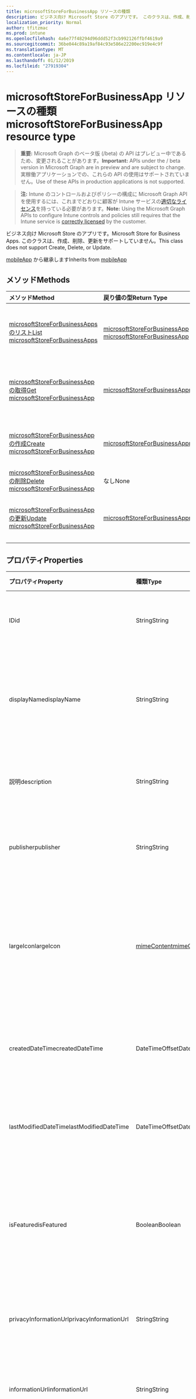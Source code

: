 ```yaml
---
title: microsoftStoreForBusinessApp リソースの種類
description: ビジネス向け Microsoft Store のアプリです。 このクラスは、作成、削除、更新をサポートしていません。
localization_priority: Normal
author: tfitzmac
ms.prod: intune
ms.openlocfilehash: 4a6e77f48294d96ddd52f3cb992126ffbf4619a9
ms.sourcegitcommit: 36be044c89a19af84c93e586e22200ec919e4c9f
ms.translationtype: MT
ms.contentlocale: ja-JP
ms.lasthandoff: 01/12/2019
ms.locfileid: "27919304"
---
```

# <a name="microsoftstoreforbusinessapp-resource-type"></a><span data-ttu-id="5bd5f-104">microsoftStoreForBusinessApp リソースの種類</span><span class="sxs-lookup"><span data-stu-id="5bd5f-104">microsoftStoreForBusinessApp resource type</span></span>

> <span data-ttu-id="5bd5f-105">**重要:** Microsoft Graph のベータ版 (/beta) の API はプレビュー中であるため、変更されることがあります。</span><span class="sxs-lookup"><span data-stu-id="5bd5f-105">**Important:** APIs under the / beta version in Microsoft Graph are in preview and are subject to change.</span></span> <span data-ttu-id="5bd5f-106">実稼働アプリケーションでの、これらの API の使用はサポートされていません。</span><span class="sxs-lookup"><span data-stu-id="5bd5f-106">Use of these APIs in production applications is not supported.</span></span>

> <span data-ttu-id="5bd5f-107">**注:** Intune のコントロールおよびポリシーの構成に Microsoft Graph API を使用するには、これまでどおりに顧客が Intune サービスの[適切なライセンス](https://go.microsoft.com/fwlink/?linkid=839381)を持っている必要があります。</span><span class="sxs-lookup"><span data-stu-id="5bd5f-107">**Note:** Using the Microsoft Graph APIs to configure Intune controls and policies still requires that the Intune service is [correctly licensed](https://go.microsoft.com/fwlink/?linkid=839381) by the customer.</span></span>

<span data-ttu-id="5bd5f-108">ビジネス向け Microsoft Store のアプリです。</span><span class="sxs-lookup"><span data-stu-id="5bd5f-108">Microsoft Store for Business Apps.</span></span> <span data-ttu-id="5bd5f-109">このクラスは、作成、削除、更新をサポートしていません。</span><span class="sxs-lookup"><span data-stu-id="5bd5f-109">This class does not support Create, Delete, or Update.</span></span>

<span data-ttu-id="5bd5f-110">[mobileApp](../resources/intune-apps-mobileapp.md) から継承します</span><span class="sxs-lookup"><span data-stu-id="5bd5f-110">Inherits from [mobileApp](../resources/intune-apps-mobileapp.md)</span></span>

## <a name="methods"></a><span data-ttu-id="5bd5f-111">メソッド</span><span class="sxs-lookup"><span data-stu-id="5bd5f-111">Methods</span></span>
|<span data-ttu-id="5bd5f-112">メソッド</span><span class="sxs-lookup"><span data-stu-id="5bd5f-112">Method</span></span>|<span data-ttu-id="5bd5f-113">戻り値の型</span><span class="sxs-lookup"><span data-stu-id="5bd5f-113">Return Type</span></span>|<span data-ttu-id="5bd5f-114">説明</span><span class="sxs-lookup"><span data-stu-id="5bd5f-114">Description</span></span>|
|:---|:---|:---|
|[<span data-ttu-id="5bd5f-115">microsoftStoreForBusinessApps のリスト</span><span class="sxs-lookup"><span data-stu-id="5bd5f-115">List microsoftStoreForBusinessApps</span></span>](../api/intune-apps-microsoftstoreforbusinessapp-list.md)|<span data-ttu-id="5bd5f-116">[microsoftStoreForBusinessApp](../resources/intune-apps-microsoftstoreforbusinessapp.md) コレクション</span><span class="sxs-lookup"><span data-stu-id="5bd5f-116">[microsoftStoreForBusinessApp](../resources/intune-apps-microsoftstoreforbusinessapp.md) collection</span></span>|<span data-ttu-id="5bd5f-117">[microsoftStoreForBusinessApp](../resources/intune-apps-microsoftstoreforbusinessapp.md) オブジェクトのプロパティとリレーションシップをリストします。</span><span class="sxs-lookup"><span data-stu-id="5bd5f-117">List properties and relationships of the [microsoftStoreForBusinessApp](../resources/intune-apps-microsoftstoreforbusinessapp.md) objects.</span></span>|
|[<span data-ttu-id="5bd5f-118">microsoftStoreForBusinessApp の取得</span><span class="sxs-lookup"><span data-stu-id="5bd5f-118">Get microsoftStoreForBusinessApp</span></span>](../api/intune-apps-microsoftstoreforbusinessapp-get.md)|[<span data-ttu-id="5bd5f-119">microsoftStoreForBusinessApp</span><span class="sxs-lookup"><span data-stu-id="5bd5f-119">microsoftStoreForBusinessApp</span></span>](../resources/intune-apps-microsoftstoreforbusinessapp.md)|<span data-ttu-id="5bd5f-120">[microsoftStoreForBusinessApp](../resources/intune-apps-microsoftstoreforbusinessapp.md) オブジェクトのプロパティとリレーションシップを読み取ります。</span><span class="sxs-lookup"><span data-stu-id="5bd5f-120">Read properties and relationships of the [microsoftStoreForBusinessApp](../resources/intune-apps-microsoftstoreforbusinessapp.md) object.</span></span>|
|[<span data-ttu-id="5bd5f-121">microsoftStoreForBusinessApp の作成</span><span class="sxs-lookup"><span data-stu-id="5bd5f-121">Create microsoftStoreForBusinessApp</span></span>](../api/intune-apps-microsoftstoreforbusinessapp-create.md)|[<span data-ttu-id="5bd5f-122">microsoftStoreForBusinessApp</span><span class="sxs-lookup"><span data-stu-id="5bd5f-122">microsoftStoreForBusinessApp</span></span>](../resources/intune-apps-microsoftstoreforbusinessapp.md)|<span data-ttu-id="5bd5f-123">新しい [microsoftStoreForBusinessApp](../resources/intune-apps-microsoftstoreforbusinessapp.md) オブジェクトを作成します。</span><span class="sxs-lookup"><span data-stu-id="5bd5f-123">Create a new [microsoftStoreForBusinessApp](../resources/intune-apps-microsoftstoreforbusinessapp.md) object.</span></span>|
|[<span data-ttu-id="5bd5f-124">microsoftStoreForBusinessApp の削除</span><span class="sxs-lookup"><span data-stu-id="5bd5f-124">Delete microsoftStoreForBusinessApp</span></span>](../api/intune-apps-microsoftstoreforbusinessapp-delete.md)|<span data-ttu-id="5bd5f-125">なし</span><span class="sxs-lookup"><span data-stu-id="5bd5f-125">None</span></span>|<span data-ttu-id="5bd5f-126">[microsoftStoreForBusinessApp](../resources/intune-apps-microsoftstoreforbusinessapp.md) を削除します。</span><span class="sxs-lookup"><span data-stu-id="5bd5f-126">Deletes a [microsoftStoreForBusinessApp](../resources/intune-apps-microsoftstoreforbusinessapp.md).</span></span>|
|[<span data-ttu-id="5bd5f-127">microsoftStoreForBusinessApp の更新</span><span class="sxs-lookup"><span data-stu-id="5bd5f-127">Update microsoftStoreForBusinessApp</span></span>](../api/intune-apps-microsoftstoreforbusinessapp-update.md)|[<span data-ttu-id="5bd5f-128">microsoftStoreForBusinessApp</span><span class="sxs-lookup"><span data-stu-id="5bd5f-128">microsoftStoreForBusinessApp</span></span>](../resources/intune-apps-microsoftstoreforbusinessapp.md)|<span data-ttu-id="5bd5f-129">[microsoftStoreForBusinessApp](../resources/intune-apps-microsoftstoreforbusinessapp.md) オブジェクトのプロパティを更新します。</span><span class="sxs-lookup"><span data-stu-id="5bd5f-129">Update the properties of a [microsoftStoreForBusinessApp](../resources/intune-apps-microsoftstoreforbusinessapp.md) object.</span></span>|

## <a name="properties"></a><span data-ttu-id="5bd5f-130">プロパティ</span><span class="sxs-lookup"><span data-stu-id="5bd5f-130">Properties</span></span>
|<span data-ttu-id="5bd5f-131">プロパティ</span><span class="sxs-lookup"><span data-stu-id="5bd5f-131">Property</span></span>|<span data-ttu-id="5bd5f-132">種類</span><span class="sxs-lookup"><span data-stu-id="5bd5f-132">Type</span></span>|<span data-ttu-id="5bd5f-133">説明</span><span class="sxs-lookup"><span data-stu-id="5bd5f-133">Description</span></span>|
|:---|:---|:---|
|<span data-ttu-id="5bd5f-134">ID</span><span class="sxs-lookup"><span data-stu-id="5bd5f-134">id</span></span>|<span data-ttu-id="5bd5f-135">String</span><span class="sxs-lookup"><span data-stu-id="5bd5f-135">String</span></span>|<span data-ttu-id="5bd5f-136">エンティティのキー。</span><span class="sxs-lookup"><span data-stu-id="5bd5f-136">Key of the entity.</span></span> <span data-ttu-id="5bd5f-137">[mobileApp](../resources/intune-apps-mobileapp.md) から継承します</span><span class="sxs-lookup"><span data-stu-id="5bd5f-137">Inherited from [mobileApp](../resources/intune-apps-mobileapp.md)</span></span>|
|<span data-ttu-id="5bd5f-138">displayName</span><span class="sxs-lookup"><span data-stu-id="5bd5f-138">displayName</span></span>|<span data-ttu-id="5bd5f-139">String</span><span class="sxs-lookup"><span data-stu-id="5bd5f-139">String</span></span>|<span data-ttu-id="5bd5f-140">管理者が提供またはインポートしたアプリのタイトル。</span><span class="sxs-lookup"><span data-stu-id="5bd5f-140">The admin provided or imported title of the app.</span></span> <span data-ttu-id="5bd5f-141">[mobileApp](../resources/intune-apps-mobileapp.md) から継承します</span><span class="sxs-lookup"><span data-stu-id="5bd5f-141">Inherited from [mobileApp](../resources/intune-apps-mobileapp.md)</span></span>|
|<span data-ttu-id="5bd5f-142">説明</span><span class="sxs-lookup"><span data-stu-id="5bd5f-142">description</span></span>|<span data-ttu-id="5bd5f-143">String</span><span class="sxs-lookup"><span data-stu-id="5bd5f-143">String</span></span>|<span data-ttu-id="5bd5f-144">アプリの説明。</span><span class="sxs-lookup"><span data-stu-id="5bd5f-144">The description of the app.</span></span> <span data-ttu-id="5bd5f-145">[mobileApp](../resources/intune-apps-mobileapp.md) から継承します</span><span class="sxs-lookup"><span data-stu-id="5bd5f-145">Inherited from [mobileApp](../resources/intune-apps-mobileapp.md)</span></span>|
|<span data-ttu-id="5bd5f-146">publisher</span><span class="sxs-lookup"><span data-stu-id="5bd5f-146">publisher</span></span>|<span data-ttu-id="5bd5f-147">String</span><span class="sxs-lookup"><span data-stu-id="5bd5f-147">String</span></span>|<span data-ttu-id="5bd5f-148">アプリの発行元。</span><span class="sxs-lookup"><span data-stu-id="5bd5f-148">The publisher of the app.</span></span> <span data-ttu-id="5bd5f-149">[mobileApp](../resources/intune-apps-mobileapp.md) から継承します</span><span class="sxs-lookup"><span data-stu-id="5bd5f-149">Inherited from [mobileApp](../resources/intune-apps-mobileapp.md)</span></span>|
|<span data-ttu-id="5bd5f-150">largeIcon</span><span class="sxs-lookup"><span data-stu-id="5bd5f-150">largeIcon</span></span>|[<span data-ttu-id="5bd5f-151">mimeContent</span><span class="sxs-lookup"><span data-stu-id="5bd5f-151">mimeContent</span></span>](../resources/intune-shared-mimecontent.md)|<span data-ttu-id="5bd5f-152">アプリの詳細に表示され、アイコンのアップロードに使用される大きなアイコン。</span><span class="sxs-lookup"><span data-stu-id="5bd5f-152">The large icon, to be displayed in the app details and used for upload of the icon.</span></span> <span data-ttu-id="5bd5f-153">[mobileApp](../resources/intune-apps-mobileapp.md) から継承します</span><span class="sxs-lookup"><span data-stu-id="5bd5f-153">Inherited from [mobileApp](../resources/intune-apps-mobileapp.md)</span></span>|
|<span data-ttu-id="5bd5f-154">createdDateTime</span><span class="sxs-lookup"><span data-stu-id="5bd5f-154">createdDateTime</span></span>|<span data-ttu-id="5bd5f-155">DateTimeOffset</span><span class="sxs-lookup"><span data-stu-id="5bd5f-155">DateTimeOffset</span></span>|<span data-ttu-id="5bd5f-156">アプリが作成された日時。</span><span class="sxs-lookup"><span data-stu-id="5bd5f-156">The date and time the app was created.</span></span> <span data-ttu-id="5bd5f-157">[mobileApp](../resources/intune-apps-mobileapp.md) から継承します</span><span class="sxs-lookup"><span data-stu-id="5bd5f-157">Inherited from [mobileApp](../resources/intune-apps-mobileapp.md)</span></span>|
|<span data-ttu-id="5bd5f-158">lastModifiedDateTime</span><span class="sxs-lookup"><span data-stu-id="5bd5f-158">lastModifiedDateTime</span></span>|<span data-ttu-id="5bd5f-159">DateTimeOffset</span><span class="sxs-lookup"><span data-stu-id="5bd5f-159">DateTimeOffset</span></span>|<span data-ttu-id="5bd5f-160">アプリが最後に変更された日時。</span><span class="sxs-lookup"><span data-stu-id="5bd5f-160">The date and time the app was last modified.</span></span> <span data-ttu-id="5bd5f-161">[mobileApp](../resources/intune-apps-mobileapp.md) から継承します</span><span class="sxs-lookup"><span data-stu-id="5bd5f-161">Inherited from [mobileApp](../resources/intune-apps-mobileapp.md)</span></span>|
|<span data-ttu-id="5bd5f-162">isFeatured</span><span class="sxs-lookup"><span data-stu-id="5bd5f-162">isFeatured</span></span>|<span data-ttu-id="5bd5f-163">Boolean</span><span class="sxs-lookup"><span data-stu-id="5bd5f-163">Boolean</span></span>|<span data-ttu-id="5bd5f-164">アプリが管理者のおすすめとしてマークされたかどうかを示す値。[mobileApp](../resources/intune-apps-mobileapp.md) から継承します</span><span class="sxs-lookup"><span data-stu-id="5bd5f-164">The value indicating whether the app is marked as featured by the admin. Inherited from [mobileApp](../resources/intune-apps-mobileapp.md)</span></span>|
|<span data-ttu-id="5bd5f-165">privacyInformationUrl</span><span class="sxs-lookup"><span data-stu-id="5bd5f-165">privacyInformationUrl</span></span>|<span data-ttu-id="5bd5f-166">String</span><span class="sxs-lookup"><span data-stu-id="5bd5f-166">String</span></span>|<span data-ttu-id="5bd5f-167">プライバシーに関する声明の URL。</span><span class="sxs-lookup"><span data-stu-id="5bd5f-167">The privacy statement Url.</span></span> <span data-ttu-id="5bd5f-168">[mobileApp](../resources/intune-apps-mobileapp.md) から継承します</span><span class="sxs-lookup"><span data-stu-id="5bd5f-168">Inherited from [mobileApp](../resources/intune-apps-mobileapp.md)</span></span>|
|<span data-ttu-id="5bd5f-169">informationUrl</span><span class="sxs-lookup"><span data-stu-id="5bd5f-169">informationUrl</span></span>|<span data-ttu-id="5bd5f-170">String</span><span class="sxs-lookup"><span data-stu-id="5bd5f-170">String</span></span>|<span data-ttu-id="5bd5f-171">詳細情報の URL。</span><span class="sxs-lookup"><span data-stu-id="5bd5f-171">The more information Url.</span></span> <span data-ttu-id="5bd5f-172">[mobileApp](../resources/intune-apps-mobileapp.md) から継承します</span><span class="sxs-lookup"><span data-stu-id="5bd5f-172">Inherited from [mobileApp](../resources/intune-apps-mobileapp.md)</span></span>|
|<span data-ttu-id="5bd5f-173">owner</span><span class="sxs-lookup"><span data-stu-id="5bd5f-173">owner</span></span>|<span data-ttu-id="5bd5f-174">String</span><span class="sxs-lookup"><span data-stu-id="5bd5f-174">String</span></span>|<span data-ttu-id="5bd5f-175">アプリの所有者。</span><span class="sxs-lookup"><span data-stu-id="5bd5f-175">The owner of the app.</span></span> <span data-ttu-id="5bd5f-176">[mobileApp](../resources/intune-apps-mobileapp.md) から継承します</span><span class="sxs-lookup"><span data-stu-id="5bd5f-176">Inherited from [mobileApp](../resources/intune-apps-mobileapp.md)</span></span>|
|<span data-ttu-id="5bd5f-177">developer</span><span class="sxs-lookup"><span data-stu-id="5bd5f-177">developer</span></span>|<span data-ttu-id="5bd5f-178">String</span><span class="sxs-lookup"><span data-stu-id="5bd5f-178">String</span></span>|<span data-ttu-id="5bd5f-179">アプリの開発者。</span><span class="sxs-lookup"><span data-stu-id="5bd5f-179">The developer of the app.</span></span> <span data-ttu-id="5bd5f-180">[mobileApp](../resources/intune-apps-mobileapp.md) から継承します</span><span class="sxs-lookup"><span data-stu-id="5bd5f-180">Inherited from [mobileApp](../resources/intune-apps-mobileapp.md)</span></span>|
|<span data-ttu-id="5bd5f-181">notes</span><span class="sxs-lookup"><span data-stu-id="5bd5f-181">notes</span></span>|<span data-ttu-id="5bd5f-182">String</span><span class="sxs-lookup"><span data-stu-id="5bd5f-182">String</span></span>|<span data-ttu-id="5bd5f-183">アプリ用のメモ。</span><span class="sxs-lookup"><span data-stu-id="5bd5f-183">Notes for the app.</span></span> <span data-ttu-id="5bd5f-184">[mobileApp](../resources/intune-apps-mobileapp.md) から継承します</span><span class="sxs-lookup"><span data-stu-id="5bd5f-184">Inherited from [mobileApp](../resources/intune-apps-mobileapp.md)</span></span>|
|<span data-ttu-id="5bd5f-185">uploadState</span><span class="sxs-lookup"><span data-stu-id="5bd5f-185">uploadState</span></span>|<span data-ttu-id="5bd5f-186">Int32</span><span class="sxs-lookup"><span data-stu-id="5bd5f-186">Int32</span></span>|<span data-ttu-id="5bd5f-187">アップロードの状態です。</span><span class="sxs-lookup"><span data-stu-id="5bd5f-187">The upload state.</span></span> <span data-ttu-id="5bd5f-188">[mobileApp](../resources/intune-apps-mobileapp.md) から継承します</span><span class="sxs-lookup"><span data-stu-id="5bd5f-188">Inherited from [mobileApp](../resources/intune-apps-mobileapp.md)</span></span>|
|<span data-ttu-id="5bd5f-189">publishingState</span><span class="sxs-lookup"><span data-stu-id="5bd5f-189">publishingState</span></span>|[<span data-ttu-id="5bd5f-190">mobileAppPublishingState</span><span class="sxs-lookup"><span data-stu-id="5bd5f-190">mobileAppPublishingState</span></span>](../resources/intune-apps-mobileapppublishingstate.md)|<span data-ttu-id="5bd5f-191">アプリの発行の状態。</span><span class="sxs-lookup"><span data-stu-id="5bd5f-191">The publishing state for the app.</span></span> <span data-ttu-id="5bd5f-192">アプリが発行されていない限り、アプリを割り当てることができません。</span><span class="sxs-lookup"><span data-stu-id="5bd5f-192">The app cannot be assigned unless the app is published.</span></span> <span data-ttu-id="5bd5f-193">[MobileApp](../resources/intune-apps-mobileapp.md)から継承されます。</span><span class="sxs-lookup"><span data-stu-id="5bd5f-193">Inherited from [mobileApp](../resources/intune-apps-mobileapp.md).</span></span> <span data-ttu-id="5bd5f-194">可能な値は、`notPublished`、`processing`、`published` です。</span><span class="sxs-lookup"><span data-stu-id="5bd5f-194">Possible values are: `notPublished`, `processing`, `published`.</span></span>|
|<span data-ttu-id="5bd5f-195">usedLicenseCount</span><span class="sxs-lookup"><span data-stu-id="5bd5f-195">usedLicenseCount</span></span>|<span data-ttu-id="5bd5f-196">Int32</span><span class="sxs-lookup"><span data-stu-id="5bd5f-196">Int32</span></span>|<span data-ttu-id="5bd5f-197">使用中の、ビジネス向け Microsoft Store ライセンスの数。</span><span class="sxs-lookup"><span data-stu-id="5bd5f-197">The number of Microsoft Store for Business licenses in use.</span></span>|
|<span data-ttu-id="5bd5f-198">totalLicenseCount</span><span class="sxs-lookup"><span data-stu-id="5bd5f-198">totalLicenseCount</span></span>|<span data-ttu-id="5bd5f-199">Int32</span><span class="sxs-lookup"><span data-stu-id="5bd5f-199">Int32</span></span>|<span data-ttu-id="5bd5f-200">ビジネス向け Microsoft Store ライセンスの合計数。</span><span class="sxs-lookup"><span data-stu-id="5bd5f-200">The total number of Microsoft Store for Business licenses.</span></span>|
|<span data-ttu-id="5bd5f-201">productKey</span><span class="sxs-lookup"><span data-stu-id="5bd5f-201">productKey</span></span>|<span data-ttu-id="5bd5f-202">String</span><span class="sxs-lookup"><span data-stu-id="5bd5f-202">String</span></span>|<span data-ttu-id="5bd5f-203">アプリのプロダクト キー</span><span class="sxs-lookup"><span data-stu-id="5bd5f-203">The app product key</span></span>|
|<span data-ttu-id="5bd5f-204">licenseType</span><span class="sxs-lookup"><span data-stu-id="5bd5f-204">licenseType</span></span>|[<span data-ttu-id="5bd5f-205">microsoftStoreForBusinessLicenseType</span><span class="sxs-lookup"><span data-stu-id="5bd5f-205">microsoftStoreForBusinessLicenseType</span></span>](../resources/intune-apps-microsoftstoreforbusinesslicensetype.md)|<span data-ttu-id="5bd5f-206">アプリケーション ライセンスの種類。</span><span class="sxs-lookup"><span data-stu-id="5bd5f-206">The app license type.</span></span> <span data-ttu-id="5bd5f-207">使用可能な値は、`offline`、`online` です。</span><span class="sxs-lookup"><span data-stu-id="5bd5f-207">Possible values are: `offline`, `online`.</span></span>|
|<span data-ttu-id="5bd5f-208">packageIdentityName</span><span class="sxs-lookup"><span data-stu-id="5bd5f-208">packageIdentityName</span></span>|<span data-ttu-id="5bd5f-209">String</span><span class="sxs-lookup"><span data-stu-id="5bd5f-209">String</span></span>|<span data-ttu-id="5bd5f-210">アプリ パッケージの識別子</span><span class="sxs-lookup"><span data-stu-id="5bd5f-210">The app package identifier</span></span>|

## <a name="relationships"></a><span data-ttu-id="5bd5f-211">リレーションシップ</span><span class="sxs-lookup"><span data-stu-id="5bd5f-211">Relationships</span></span>
|<span data-ttu-id="5bd5f-212">リレーションシップ</span><span class="sxs-lookup"><span data-stu-id="5bd5f-212">Relationship</span></span>|<span data-ttu-id="5bd5f-213">型</span><span class="sxs-lookup"><span data-stu-id="5bd5f-213">Type</span></span>|<span data-ttu-id="5bd5f-214">説明</span><span class="sxs-lookup"><span data-stu-id="5bd5f-214">Description</span></span>|
|:---|:---|:---|
|<span data-ttu-id="5bd5f-215">categories</span><span class="sxs-lookup"><span data-stu-id="5bd5f-215">categories</span></span>|<span data-ttu-id="5bd5f-216">[mobileAppCategory](../resources/intune-apps-mobileappcategory.md) コレクション</span><span class="sxs-lookup"><span data-stu-id="5bd5f-216">[mobileAppCategory](../resources/intune-apps-mobileappcategory.md) collection</span></span>|<span data-ttu-id="5bd5f-217">このアプリのカテゴリのリスト。</span><span class="sxs-lookup"><span data-stu-id="5bd5f-217">The list of categories for this app.</span></span> <span data-ttu-id="5bd5f-218">[mobileApp](../resources/intune-apps-mobileapp.md) から継承します</span><span class="sxs-lookup"><span data-stu-id="5bd5f-218">Inherited from [mobileApp](../resources/intune-apps-mobileapp.md)</span></span>|
|<span data-ttu-id="5bd5f-219">assignments</span><span class="sxs-lookup"><span data-stu-id="5bd5f-219">assignments</span></span>|<span data-ttu-id="5bd5f-220">[mobileAppAssignment](../resources/intune-apps-mobileappassignment.md) コレクション</span><span class="sxs-lookup"><span data-stu-id="5bd5f-220">[mobileAppAssignment](../resources/intune-apps-mobileappassignment.md) collection</span></span>|<span data-ttu-id="5bd5f-221">このモバイル アプリのグループ割り当てのリスト。</span><span class="sxs-lookup"><span data-stu-id="5bd5f-221">The list of group assignments for this mobile app.</span></span> <span data-ttu-id="5bd5f-222">[mobileApp](../resources/intune-apps-mobileapp.md) から継承します</span><span class="sxs-lookup"><span data-stu-id="5bd5f-222">Inherited from [mobileApp](../resources/intune-apps-mobileapp.md)</span></span>|
|<span data-ttu-id="5bd5f-223">installSummary</span><span class="sxs-lookup"><span data-stu-id="5bd5f-223">installSummary</span></span>|[<span data-ttu-id="5bd5f-224">mobileAppInstallSummary</span><span class="sxs-lookup"><span data-stu-id="5bd5f-224">mobileAppInstallSummary</span></span>](../resources/intune-apps-mobileappinstallsummary.md)|<span data-ttu-id="5bd5f-225">モバイル アプリ インストール概要です。</span><span class="sxs-lookup"><span data-stu-id="5bd5f-225">Mobile App Install Summary.</span></span> <span data-ttu-id="5bd5f-226">[mobileApp](../resources/intune-apps-mobileapp.md) から継承します</span><span class="sxs-lookup"><span data-stu-id="5bd5f-226">Inherited from [mobileApp](../resources/intune-apps-mobileapp.md)</span></span>|
|<span data-ttu-id="5bd5f-227">deviceStatuses</span><span class="sxs-lookup"><span data-stu-id="5bd5f-227">deviceStatuses</span></span>|<span data-ttu-id="5bd5f-228">[mobileAppInstallStatus](../resources/intune-apps-mobileappinstallstatus.md)コレクション</span><span class="sxs-lookup"><span data-stu-id="5bd5f-228">[mobileAppInstallStatus](../resources/intune-apps-mobileappinstallstatus.md) collection</span></span>|<span data-ttu-id="5bd5f-229">このモバイル アプリケーションのインストール状況の一覧です。</span><span class="sxs-lookup"><span data-stu-id="5bd5f-229">The list of installation states for this mobile app.</span></span> <span data-ttu-id="5bd5f-230">[mobileApp](../resources/intune-apps-mobileapp.md) から継承します</span><span class="sxs-lookup"><span data-stu-id="5bd5f-230">Inherited from [mobileApp](../resources/intune-apps-mobileapp.md)</span></span>|
|<span data-ttu-id="5bd5f-231">userStatuses</span><span class="sxs-lookup"><span data-stu-id="5bd5f-231">userStatuses</span></span>|<span data-ttu-id="5bd5f-232">[userAppInstallStatus](../resources/intune-apps-userappinstallstatus.md)コレクション</span><span class="sxs-lookup"><span data-stu-id="5bd5f-232">[userAppInstallStatus](../resources/intune-apps-userappinstallstatus.md) collection</span></span>|<span data-ttu-id="5bd5f-233">このモバイル アプリケーションのインストール状況の一覧です。</span><span class="sxs-lookup"><span data-stu-id="5bd5f-233">The list of installation states for this mobile app.</span></span> <span data-ttu-id="5bd5f-234">[mobileApp](../resources/intune-apps-mobileapp.md) から継承します</span><span class="sxs-lookup"><span data-stu-id="5bd5f-234">Inherited from [mobileApp](../resources/intune-apps-mobileapp.md)</span></span>|
|<span data-ttu-id="5bd5f-235">containedApps</span><span class="sxs-lookup"><span data-stu-id="5bd5f-235">containedApps</span></span>|<span data-ttu-id="5bd5f-236">[mobileContainedApp](../resources/intune-apps-mobilecontainedapp.md)コレクション</span><span class="sxs-lookup"><span data-stu-id="5bd5f-236">[mobileContainedApp](../resources/intune-apps-mobilecontainedapp.md) collection</span></span>|<span data-ttu-id="5bd5f-237">パッケージとして機能する、mobileApp に含まれているアプリケーションのコレクションです。</span><span class="sxs-lookup"><span data-stu-id="5bd5f-237">The collection of contained apps in a mobileApp acting as a package.</span></span>|

## <a name="json-representation"></a><span data-ttu-id="5bd5f-238">JSON 表記</span><span class="sxs-lookup"><span data-stu-id="5bd5f-238">JSON Representation</span></span>
<span data-ttu-id="5bd5f-239">以下は、リソースの JSON 表記です。</span><span class="sxs-lookup"><span data-stu-id="5bd5f-239">Here is a JSON representation of the resource.</span></span>
<!-- {
  "blockType": "resource",
  "keyProperty": "id",
  "@odata.type": "microsoft.graph.microsoftStoreForBusinessApp"
}
-->
``` json
{
  "@odata.type": "#microsoft.graph.microsoftStoreForBusinessApp",
  "id": "String (identifier)",
  "displayName": "String",
  "description": "String",
  "publisher": "String",
  "largeIcon": {
    "@odata.type": "microsoft.graph.mimeContent",
    "type": "String",
    "value": "binary"
  },
  "createdDateTime": "String (timestamp)",
  "lastModifiedDateTime": "String (timestamp)",
  "isFeatured": true,
  "privacyInformationUrl": "String",
  "informationUrl": "String",
  "owner": "String",
  "developer": "String",
  "notes": "String",
  "uploadState": 1024,
  "publishingState": "String",
  "usedLicenseCount": 1024,
  "totalLicenseCount": 1024,
  "productKey": "String",
  "licenseType": "String",
  "packageIdentityName": "String"
}
```





